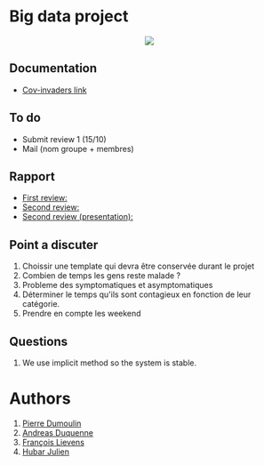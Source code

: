 # Big data project
<p align="center">
  <img src= https://github.com/julien1941/PI/blob/master/image/covid.gif/>
</p>

## Documentation

- [Cov-invaders link](https://julien1941.github.io/PI/)

## To do

- Submit review 1 (15/10)
- Mail (nom groupe + membres)

## Rapport

- [First review: ](https://www.overleaf.com/1492324357bbbzgzpcwmmv)
- [Second review: ](https://www.overleaf.com/7656166485styjvppjchjq)
- [Second review (presentation): ](https://www.overleaf.com/9598484631drmnqkcdtptm)

## Point a discuter
1. Choissir une template qui devra être conservée durant le projet
1. Combien de temps les gens reste malade ?
1. Probleme des symptomatiques et asymptomatiques
1. Déterminer le temps qu'ils sont contagieux en fonction de leur catégorie.
1. Prendre en compte les weekend

## Questions
1. We use implicit method so the system is stable.

# Authors
1. [Pierre Dumoulin](https://github.com/PierreDML)
1. [Andreas Duquenne](https://githut.com/AnDuquenne)
1. [François Lievens](https://github.com/francoislievens)
1. [Hubar Julien](https://github.com/julien1941)

